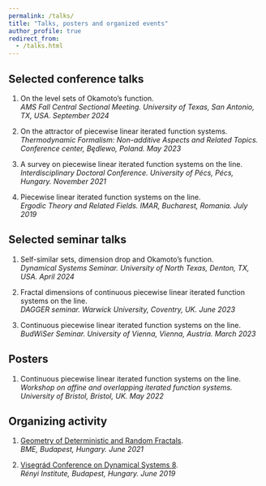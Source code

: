 ```yaml
---
permalink: /talks/
title: "Talks, posters and organized events"
author_profile: true
redirect_from: 
  - /talks.html
---
```


## Selected conference talks

1. On the level sets of Okamoto’s function.\
_AMS Fall Central Sectional Meeting. University of Texas, San Antonio, TX, USA. September 2024_

2. On the attractor of piecewise linear iterated function systems.\
_Thermodynamic Formalism: Non-additive Aspects and Related Topics. Conference center, Będlewo, Poland. May 2023_

3. A survey on piecewise linear iterated function systems on the line.\
_Interdisciplinary Doctoral Conference. University of Pécs, Pécs, Hungary. November 2021_

4. Piecewise linear iterated function systems on the line.\
_Ergodic Theory and Related Fields. IMAR, Bucharest, Romania. July 2019_


## Selected seminar talks

1. Self-similar sets, dimension drop and Okamoto’s function.\
_Dynamical Systems Seminar. University of North Texas, Denton, TX, USA. April 2024_

2. Fractal dimensions of continuous piecewise linear iterated function systems on the line.\
_DAGGER seminar. Warwick University, Coventry, UK. June 2023_

3. Continuous piecewise linear iterated function systems on the line.\
_BudWiSer Seminar. University of Vienna, Vienna, Austria. March 2023_ 


## Posters

1. Continuous piecewise linear iterated function systems on the line.\
_Workshop on affine and overlapping iterated function systems. University of Bristol, Bristol, UK. May 2022_


## Organizing activity

1. [Geometry of Deterministic and Random Fractals](https://simon60.math.bme.hu/).\
_BME, Budapest, Hungary. June 2021_

2. [Visegrád Conference on Dynamical Systems 8](https://vcds8.elte.hu/).\
_Rényi Institute, Budapest, Hungary. June 2019_
